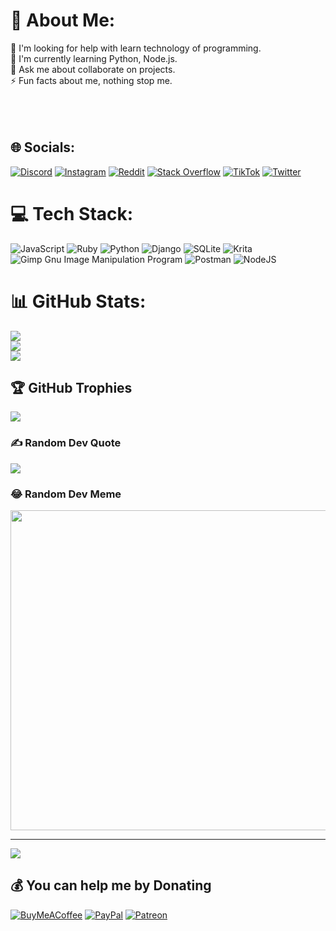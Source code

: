 # 💫 About Me:
🤝 I'm looking for help with learn technology of programming.<br>🌱 I'm currently learning Python, Node.js.<br>💬 Ask me about collaborate on projects.<br>⚡ Fun facts about me, nothing stop me.<br><br><br><br>


## 🌐 Socials:
[![Discord](https://img.shields.io/badge/Discord-%237289DA.svg?logo=discord&logoColor=white)](htttps://discord.gg/sekki#3361) [![Instagram](https://img.shields.io/badge/Instagram-%23E4405F.svg?logo=Instagram&logoColor=white)](https://instagram.com/_miguedono) [![Reddit](https://img.shields.io/badge/Reddit-%23FF4500.svg?logo=Reddit&logoColor=white)](https://reddit.com/user/r/sxkki-dev) [![Stack Overflow](https://img.shields.io/badge/-Stackoverflow-FE7A16?logo=stack-overflow&logoColor=white)](https://stackoverflow.com/users/sekki) [![TikTok](https://img.shields.io/badge/TikTok-%23000000.svg?logo=TikTok&logoColor=white)](https://tiktok.com/@sxkki_dev) [![Twitter](https://img.shields.io/badge/Twitter-%231DA1F2.svg?logo=Twitter&logoColor=white)](https://twitter.com/@sxkki_dev) 

# 💻 Tech Stack:
![JavaScript](https://img.shields.io/badge/javascript-%23323330.svg?style=for-the-badge&logo=javascript&logoColor=%23F7DF1E) ![Ruby](https://img.shields.io/badge/ruby-%23CC342D.svg?style=for-the-badge&logo=ruby&logoColor=white) ![Python](https://img.shields.io/badge/python-3670A0?style=for-the-badge&logo=python&logoColor=ffdd54) ![Django](https://img.shields.io/badge/django-%23092E20.svg?style=for-the-badge&logo=django&logoColor=white) ![SQLite](https://img.shields.io/badge/sqlite-%2307405e.svg?style=for-the-badge&logo=sqlite&logoColor=white) ![Krita](https://img.shields.io/badge/Krita-203759?style=for-the-badge&logo=krita&logoColor=EEF37B) ![Gimp Gnu Image Manipulation Program](https://img.shields.io/badge/Gimp-657D8B?style=for-the-badge&logo=gimp&logoColor=FFFFFF) ![Postman](https://img.shields.io/badge/Postman-FF6C37?style=for-the-badge&logo=postman&logoColor=white) ![NodeJS](https://img.shields.io/badge/node.js-6DA55F?style=for-the-badge&logo=node.js&logoColor=white)
# 📊 GitHub Stats:
![](https://github-readme-stats.vercel.app/api?username=sxkki&theme=dark&hide_border=false&include_all_commits=true&count_private=true)<br/>
![](https://github-readme-streak-stats.herokuapp.com/?user=sxkki&theme=dark&hide_border=false)<br/>
![](https://github-readme-stats.vercel.app/api/top-langs/?username=sxkki&theme=dark&hide_border=false&include_all_commits=true&count_private=true&layout=compact)

## 🏆 GitHub Trophies
![](https://github-profile-trophy.vercel.app/?username=sxkki&theme=tokyonight&no-frame=false&no-bg=true&margin-w=4)

### ✍️ Random Dev Quote
![](https://quotes-github-readme.vercel.app/api?type=horizontal&theme=tokyonight)

### 😂 Random Dev Meme
<img src="https://random-memer.herokuapp.com/" width="512px"/>

---
[![](https://visitcount.itsvg.in/api?id=sxkki&icon=2&color=6)](https://visitcount.itsvg.in)

  ## 💰 You can help me by Donating
  [![BuyMeACoffee](https://img.shields.io/badge/Buy%20Me%20a%20Coffee-ffdd00?style=for-the-badge&logo=buy-me-a-coffee&logoColor=black)](https://buymeacoffee.com/sekki-dev) [![PayPal](https://img.shields.io/badge/PayPal-00457C?style=for-the-badge&logo=paypal&logoColor=white)](https://paypal.me/sxkkidev) [![Patreon](https://img.shields.io/badge/Patreon-F96854?style=for-the-badge&logo=patreon&logoColor=white)](https://patreon.com/Sxkki-dev) 

  
<!-- Proudly created with GPRM ( https://gprm.itsvg.in ) -->
